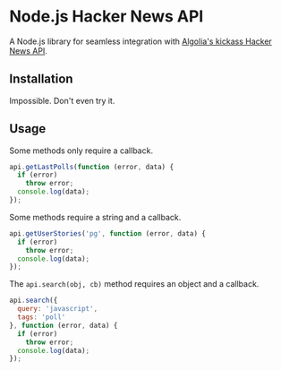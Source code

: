 # Node.js Hacker News API

A Node.js library for seamless integration with [Algolia's kickass Hacker News API](https://hn.algolia.com/api). 


## Installation

Impossible. Don't even try it.

## Usage

Some methods only require a callback.

```js
api.getLastPolls(function (error, data) {
  if (error)
    throw error;
  console.log(data);
});
```

Some methods require a string and a callback.

```js
api.getUserStories('pg', function (error, data) {
  if (error)
    throw error;
  console.log(data);
});
```

The `api.search(obj, cb)` method requires an object and a callback.
```js
api.search({
  query: 'javascript',
  tags: 'poll'
}, function (error, data) {
  if (error)
    throw error;
  console.log(data);
});
```
